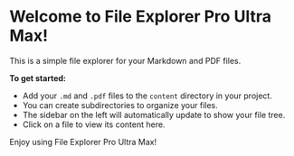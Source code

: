 # Welcome to File Explorer Pro Ultra Max!

This is a simple file explorer for your Markdown and PDF files.

**To get started:**

*   Add your `.md` and `.pdf` files to the `content` directory in your project.
*   You can create subdirectories to organize your files.
*   The sidebar on the left will automatically update to show your file tree.
*   Click on a file to view its content here.

Enjoy using File Explorer Pro Ultra Max!